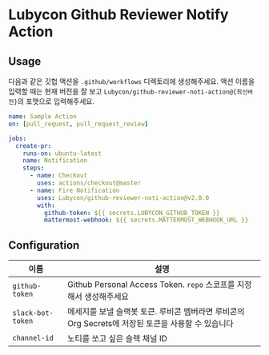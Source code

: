 # Lubycon Github Reviewer Notify Action

## Usage

다음과 같은 깃헙 액션을 `.github/workflows` 디렉토리에 생성해주세요.
액션 이름을 입력할 때는 현재 버전을 잘 보고 `Lubycon/github-reviewer-noti-action@{최신버전}`의 포맷으로 입력해주세요.

```yaml
name: Sample Action
on: [pull_request, pull_request_review]

jobs:
  create-pr:
    runs-on: ubuntu-latest
    name: Notification
    steps:
      - name: Checkout
        uses: actions/checkout@master
      - name: Fire Notification
        uses: Lubycon/github-reviewer-noti-action@v2.0.0
        with:
          github-token: ${{ secrets.LUBYCON_GITHUB_TOKEN }}
          mattermost-webhook: ${{ secrets.MATTERMOST_WEBHOOK_URL }}
```

## Configuration

| 이름              | 설명                                                                                               |
| ----------------- | -------------------------------------------------------------------------------------------------- |
| `github-token`    | Github Personal Access Token. `repo` 스코프를 지정해서 생성해주세요                                |
| `slack-bot-token` | 메세지를 보낼 슬랙봇 토큰. 루비콘 멤버라면 루비콘의 Org Secrets에 저장된 토큰을 사용할 수 있습니다 |
| `channel-id`      | 노티를 쏘고 싶은 슬랙 채널 ID                                                                      |
